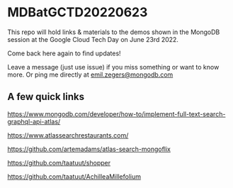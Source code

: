 # MDBatGCTD20220623

This repo will hold links & materials to the demos shown in the MongoDB session at the Google Cloud Tech Day on June 23rd 2022.

Come back here again to find updates!

Leave a message (just use issue) if you miss something or want to know more. Or ping me directly at emil.zegers@mongodb.com

## A few quick links

https://www.mongodb.com/developer/how-to/implement-full-text-search-graphql-api-atlas/

https://www.atlassearchrestaurants.com/

https://github.com/artemadams/atlas-search-mongoflix

https://github.com/taatuut/shopper

https://github.com/taatuut/AchilleaMillefolium
